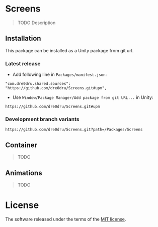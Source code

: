# Screens
> TODO Description

## Installation
This package can be installed as a Unity package from git url.

### Latest release
- Add following line in `Packages/manifest.json`:
```
"com.dre0dru.shared.sources": "https://github.com/dre0dru/Screens.git#upm",
```
- Use `Window/Package Manager/Add package from git URL...` in Unity:
```
https://github.com/dre0dru/Screens.git#upm
```

### Development branch variants
```
https://github.com/dre0dru/Screens.git?path=/Packages/Screens
```

## Container
> TODO

## Animations
> TODO

# License
The software released under the terms of the [MIT license](./LICENSE.md).